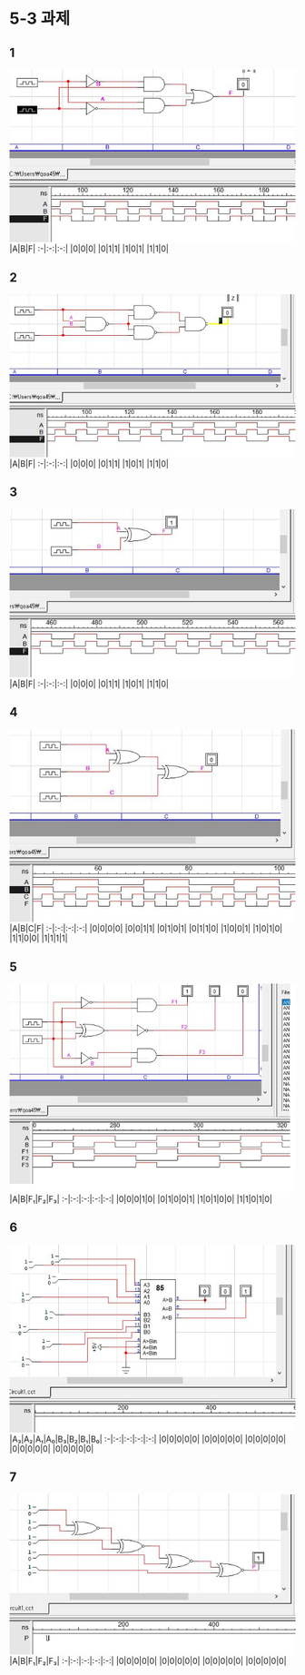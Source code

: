 # 5-3 과제
## 1
![1](/img5/1.JPG)
|A|B|F|
:-|:-:|:-:|
|0|0|0|
|0|1|1|
|1|0|1|
|1|1|0|
## 2
![1](/img5/2.JPG)
|A|B|F|
:-|:-:|:-:|
|0|0|0|
|0|1|1|
|1|0|1|
|1|1|0|

## 3
![1](/img5/3.JPG)
|A|B|F|
:-|:-:|:-:|
|0|0|0|
|0|1|1|
|1|0|1|
|1|1|0|
## 4
![1](/img5/4.JPG)
|A|B|C|F|
:-|:-:|:-:|:-:|
|0|0|0|0|
|0|0|1|1|
|0|1|0|1|
|0|1|1|0|
|1|0|0|1|
|1|0|1|0|
|1|1|0|0|
|1|1|1|1|

## 5
![1](/img5/5.JPG)
|A|B|F₁|F₂|F₃|
:-|:-:|:-:|:-:|:-:|
|0|0|0|1|0|
|0|1|0|0|1|
|1|0|1|0|0|
|1|1|0|1|0|

## 6
![1](/img5/6.JPG)
|A₃|A₂|A₁|A₀|B₃|B₂|B₁|B₀|
:-|:-:|:-:|:-:|:-:|
|0|0|0|0|0|
|0|0|0|0|0|
|0|0|0|0|0|
|0|0|0|0|0|
|0|0|0|0|0|

## 7
![1](/img5/7.JPG)
|A|B|F₁|F₂|F₃|
:-|:-:|:-:|:-:|:-:|
|0|0|0|0|0|
|0|0|0|0|0|
|0|0|0|0|0|
|0|0|0|0|0|


